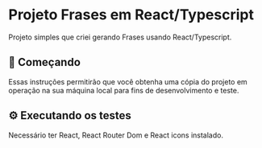 # Projeto Frases em React/Typescript

Projeto simples que criei gerando Frases usando React/Typescript.

## 🚀 Começando

Essas instruções permitirão que você obtenha uma cópia do projeto em operação na sua máquina local para fins de desenvolvimento e teste.

## ⚙️ Executando os testes

Necessário ter React, React Router Dom e React icons instalado.

